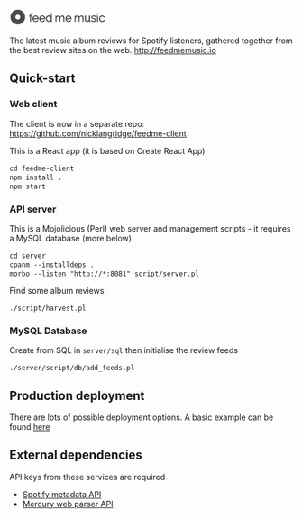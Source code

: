 ![Feed Me Music](feedmemusic.png)

The latest music album reviews for Spotify listeners, gathered together from the best review sites on the web.
http://feedmemusic.io

## Quick-start

### Web client

The client is now in a separate repo: https://github.com/nicklangridge/feedme-client

This is a React app (it is based on Create React App)
```
cd feedme-client
npm install . 
npm start
```

### API server

This is a Mojolicious (Perl) web server and management scripts - it requires a MySQL database (more below).
```
cd server
cpanm --installdeps . 
morbo --listen "http://*:8081" script/server.pl
```
Find some album reviews.
```
./script/harvest.pl
```
### MySQL Database
Create from SQL in `server/sql` then initialise the review feeds
```
./server/script/db/add_feeds.pl
```
## Production deployment

There are lots of possible deployment options. A basic example can be found [here](deployment/digitalocean/README.md)

## External dependencies
API keys from these services are required
- [Spotify metadata API](https://developer.spotify.com/documentation/web-api/)
- [Mercury web parser API](https://mercury.postlight.com/web-parser/)
